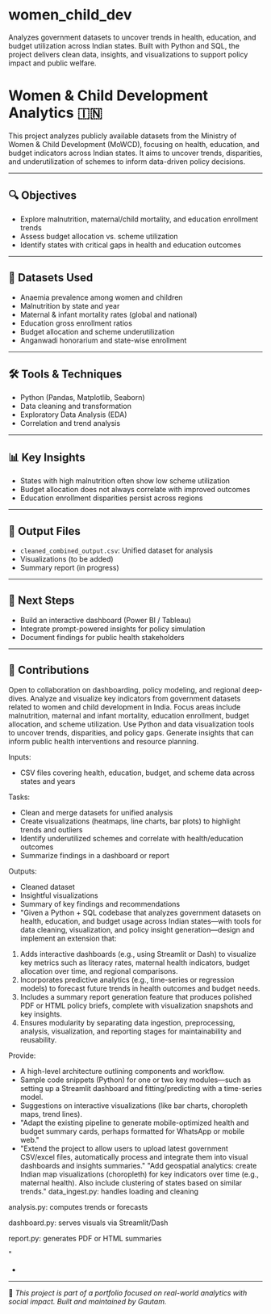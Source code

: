 # women_child_dev
Analyzes government datasets to uncover trends in health, education, and budget utilization across Indian states. Built with Python and SQL, the project delivers clean data, insights, and visualizations to support policy impact and public welfare.
# Women & Child Development Analytics 🇮🇳

This project analyzes publicly available datasets from the Ministry of Women & Child Development (MoWCD), focusing on health, education, and budget indicators across Indian states. It aims to uncover trends, disparities, and underutilization of schemes to inform data-driven policy decisions.

---

## 🔍 Objectives
- Explore malnutrition, maternal/child mortality, and education enrollment trends
- Assess budget allocation vs. scheme utilization
- Identify states with critical gaps in health and education outcomes

---

## 📂 Datasets Used
- Anaemia prevalence among women and children
- Malnutrition by state and year
- Maternal & infant mortality rates (global and national)
- Education gross enrollment ratios
- Budget allocation and scheme underutilization
- Anganwadi honorarium and state-wise enrollment

---

## 🛠️ Tools & Techniques
- Python (Pandas, Matplotlib, Seaborn)
- Data cleaning and transformation
- Exploratory Data Analysis (EDA)
- Correlation and trend analysis

---

## 📊 Key Insights
- States with high malnutrition often show low scheme utilization
- Budget allocation does not always correlate with improved outcomes
- Education enrollment disparities persist across regions

---

## 📁 Output Files
- `cleaned_combined_output.csv`: Unified dataset for analysis
- Visualizations (to be added)
- Summary report (in progress)

---

## 🚀 Next Steps
- Build an interactive dashboard (Power BI / Tableau)
- Integrate prompt-powered insights for policy simulation
- Document findings for public health stakeholders

---

## 🤝 Contributions
Open to collaboration on dashboarding, policy modeling, and regional deep-dives.
Analyze and visualize key indicators from government datasets related to women and child development in India. Focus areas include malnutrition, maternal and infant mortality, education enrollment, budget allocation, and scheme utilization. Use Python and data visualization tools to uncover trends, disparities, and policy gaps. Generate insights that can inform public health interventions and resource planning.

Inputs:
- CSV files covering health, education, budget, and scheme data across states and years

Tasks:
- Clean and merge datasets for unified analysis
- Create visualizations (heatmaps, line charts, bar plots) to highlight trends and outliers
- Identify underutilized schemes and correlate with health/education outcomes
- Summarize findings in a dashboard or report

Outputs:
- Cleaned dataset
- Insightful visualizations
- Summary of key findings and recommendations
- "Given a Python + SQL codebase that analyzes government datasets on health, education, and budget usage across Indian states—with tools for data cleaning, visualization, and policy insight generation—design and implement an extension that:

1. Adds interactive dashboards (e.g., using Streamlit or Dash) to visualize key metrics such as literacy rates, maternal health indicators, budget allocation over time, and regional comparisons.
2. Incorporates predictive analytics (e.g., time-series or regression models) to forecast future trends in health outcomes and budget needs.
3. Includes a summary report generation feature that produces polished PDF or HTML policy briefs, complete with visualization snapshots and key insights.
4. Ensures modularity by separating data ingestion, preprocessing, analysis, visualization, and reporting stages for maintainability and reusability.

Provide:
- A high-level architecture outlining components and workflow.
- Sample code snippets (Python) for one or two key modules—such as setting up a Streamlit dashboard and fitting/predicting with a time-series model.
- Suggestions on interactive visualizations (like bar charts, choropleth maps, trend lines).
- "Adapt the existing pipeline to generate mobile-optimized health and budget summary cards, perhaps formatted for WhatsApp or mobile web."
- "Extend the project to allow users to upload latest government CSV/excel files, automatically process and integrate them into visual dashboards and insights summaries."
"Add geospatial analytics: create Indian map visualizations (choropleth) for key indicators over time (e.g., maternal health). Also include clustering of states based on similar trends."
data_ingest.py: handles loading and cleaning

analysis.py: computes trends or forecasts

dashboard.py: serves visuals via Streamlit/Dash

report.py: generates PDF or HTML summaries

"

- 

---

📌 *This project is part of a portfolio focused on real-world analytics with social impact. Built and maintained by Gautam.*
